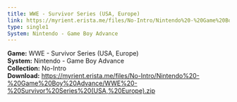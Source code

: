 ```yaml
---
title: WWE - Survivor Series (USA, Europe)
link: https://myrient.erista.me/files/No-Intro/Nintendo%20-%20Game%20Boy%20Advance/WWE%20-%20Survivor%20Series%20(USA,%20Europe).zip
type: single1
System: Nintendo - Game Boy Advance
---
```

<b>Game:</b> WWE - Survivor Series (USA, Europe)<br>
<b>System:</b> Nintendo - Game Boy Advance<br>
<b>Collection:</b> No-Intro<br>
<b>Download:</b> https://myrient.erista.me/files/No-Intro/Nintendo%20-%20Game%20Boy%20Advance/WWE%20-%20Survivor%20Series%20(USA,%20Europe).zip